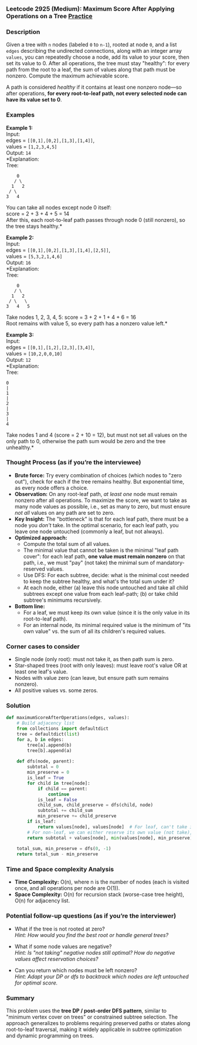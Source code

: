 ### Leetcode 2925 (Medium): Maximum Score After Applying Operations on a Tree [Practice](https://leetcode.com/problems/maximum-score-after-applying-operations-on-a-tree)

### Description  
Given a tree with `n` nodes (labeled `0` to `n-1`), rooted at node `0`, and a list `edges` describing the undirected connections, along with an integer array `values`, you can repeatedly choose a node, add its value to your score, then set its value to 0. After all operations, the tree must stay "healthy": for every path from the root to a leaf, the sum of values along that path must be nonzero. Compute the maximum achievable score.

A path is considered *healthy* if it contains at least one nonzero node—so after operations, **for every root-to-leaf path, not every selected node can have its value set to 0**.

### Examples  

**Example 1:**  
Input:  
edges = `[[0,1],[0,2],[1,3],[1,4]]`,  
values = `[1,2,3,4,5]`  
Output: `14`  
*Explanation:   
Tree:  
```
    0
   / \
  1   2
 / \
3   4
```
You can take all nodes except node 0 itself:  
score = 2 + 3 + 4 + 5 = 14  
After this, each root-to-leaf path passes through node 0 (still nonzero), so the tree stays healthy.*

**Example 2:**  
Input:  
edges = `[[0,1],[0,2],[1,3],[1,4],[2,5]]`,  
values = `[5,3,2,1,4,6]`  
Output: `16`  
*Explanation:  
Tree:  
```
    0
   / \
  1   2
 / \   \
3   4   5
```
Take nodes 1, 2, 3, 4, 5: score = 3 + 2 + 1 + 4 + 6 = 16  
Root remains with value 5, so every path has a nonzero value left.*

**Example 3:**  
Input:  
edges = `[[0,1],[1,2],[2,3],[3,4]]`,  
values = `[10,2,0,0,10]`  
Output: `12`  
*Explanation:  
Tree:  
```
0
|
1
|
2
|
3
|
4
```
Take nodes 1 and 4 (score = 2 + 10 = 12), but must not set all values on the only path to 0, otherwise the path sum would be zero and the tree unhealthy.*

### Thought Process (as if you’re the interviewee)  
- **Brute force:** Try every combination of choices (which nodes to "zero out"), check for each if the tree remains healthy. But exponential time, as every node offers a choice.
- **Observation:** On any root-leaf path, *at least one* node must remain nonzero after all operations. To maximize the score, we want to take as many node values as possible, i.e., set as many to zero, but must ensure *not all* values on any path are set to zero.
- **Key Insight:** The "bottleneck" is that for each leaf path, there must be a node you *don't* take. In the optimal scenario, for each leaf path, you leave one node untouched (commonly a leaf, but not always).  
- **Optimized approach:**  
  - Compute the total sum of all values.
  - The minimal value that cannot be taken is the minimal "leaf path cover": for each leaf path, **one value must remain nonzero** on that path, i.e., we must "pay" (not take) the minimal sum of mandatory-reserved values.
  - Use DFS: For each subtree, decide: what is the minimal cost needed to keep the subtree healthy, and what's the total sum under it?  
  - At each node, either (a) leave this node untouched and take all child subtrees except one value from each leaf-path; (b) or take child subtree's minimums recursively.
- **Bottom line:**  
  - For a leaf, we must keep its own value (since it is the only value in its root-to-leaf path).
  - For an internal node, its minimal required value is the minimum of "its own value" vs. the sum of all its children's required values.

### Corner cases to consider  
- Single node (only root): must not take it, as then path sum is zero.
- Star-shaped trees (root with only leaves): must leave root's value OR at least one leaf's value.
- Nodes with value zero (can leave, but ensure path sum remains nonzero).
- All positive values vs. some zeros.

### Solution

```python
def maximumScoreAfterOperations(edges, values):
    # Build adjacency list
    from collections import defaultdict
    tree = defaultdict(list)
    for a, b in edges:
        tree[a].append(b)
        tree[b].append(a)
    
    def dfs(node, parent):
        subtotal = 0
        min_preserve = 0
        is_leaf = True
        for child in tree[node]:
            if child == parent:
                continue
            is_leaf = False
            child_sum, child_preserve = dfs(child, node)
            subtotal += child_sum
            min_preserve += child_preserve
        if is_leaf:
            return values[node], values[node]  # For leaf, can't take its value.
        # For non-leaf, we can either reserve its own value (not take), or the min sum of child-reservations.
        return subtotal + values[node], min(values[node], min_preserve)
    
    total_sum, min_preserve = dfs(0, -1)
    return total_sum - min_preserve
```

### Time and Space complexity Analysis  

- **Time Complexity:** O(n), where n is the number of nodes (each is visited once, and all operations per node are O(1)).
- **Space Complexity:** O(n) for recursion stack (worse-case tree height), O(n) for adjacency list.

### Potential follow-up questions (as if you’re the interviewer)  

- What if the tree is not rooted at zero?  
  *Hint: How would you find the best root or handle general trees?*

- What if some node values are negative?  
  *Hint: Is "not taking" negative nodes still optimal? How do negative values affect reservation choices?*

- Can you return which nodes must be left nonzero?  
  *Hint: Adapt your DP or dfs to backtrack which nodes are left untouched for optimal score.*

### Summary
This problem uses the **tree DP / post-order DFS pattern**, similar to "minimum vertex cover on trees" or constrained subtree selection. The approach generalizes to problems requiring preserved paths or states along root-to-leaf traversal, making it widely applicable in subtree optimization and dynamic programming on trees.
